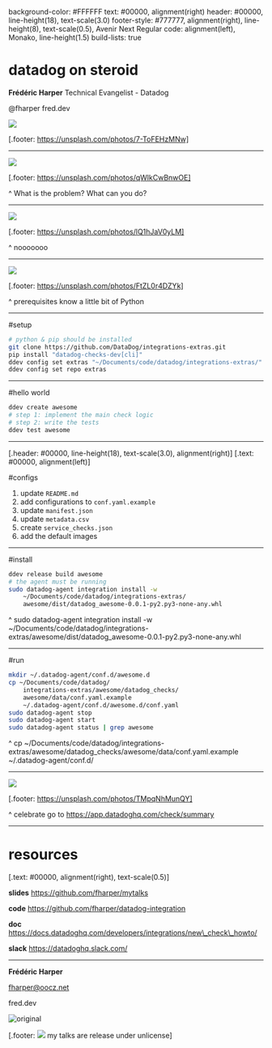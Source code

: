 background-color: #FFFFFF
text: #00000, alignment(right)
header: #00000, line-height(18), text-scale(3.0)
footer-style: #777777, alignment(right), line-height(8), text-scale(0.5), Avenir Next Regular
code: alignment(left), Monako, line-height(1.5)
build-lists: true

# datadog on steroid


**Frédéric Harper**
Technical Evangelist - Datadog

@fharper
fred.dev

![](../images/superdog.jpg)

[.footer: https://unsplash.com/photos/7-ToFEHzMNw]

---

<!--- you have fun -->

![](../images/pineapple-party.jpg)

[.footer: https://unsplash.com/photos/qWlkCwBnwOE]

^
What is the problem?
What can you do?

---

<!--- where is my integration -->

![](../images/crying.jpg)

[.footer: https://unsplash.com/photos/lQ1hJaV0yLM]

^
nooooooo

---

<!--- don't be sad anymore -->

![](../images/happy.jpg)

[.footer: https://unsplash.com/photos/FtZL0r4DZYk]

^
prerequisites
know a little bit of Python

---

<!--- setup your computer -->

#setup

```bash
# python & pip should be installed
git clone https://github.com/DataDog/integrations-extras.git
pip install "datadog-checks-dev[cli]"
ddev config set extras "~/Documents/code/datadog/integrations-extras/"
ddev config set repo extras
```

---

<!--- write the code -->

#hello world

```bash
ddev create awesome
# step 1: implement the main check logic
# step 2: write the tests
ddev test awesome
```

---

<!--- prepare for deployment -->

[.header: #00000, line-height(18), text-scale(3.0), alignment(right)]
[.text: #00000, alignment(left)]

#configs

1. update `README.md`
1. add configurations to `conf.yaml.example`
1. update `manifest.json`
1. update `metadata.csv`
1. create `service_checks.json`
1. add the default images

---
<!--- build & install -->

#install

```bash
ddev release build awesome
# the agent must be running
sudo datadog-agent integration install -w 
    ~/Documents/code/datadog/integrations-extras/
    awesome/dist/datadog_awesome-0.0.1-py2.py3-none-any.whl
```

^
sudo datadog-agent integration install -w ~/Documents/code/datadog/integrations-extras/awesome/dist/datadog_awesome-0.0.1-py2.py3-none-any.whl

---

<!--- run -->

#run

```bash
mkdir ~/.datadog-agent/conf.d/awesome.d
cp ~/Documents/code/datadog/
    integrations-extras/awesome/datadog_checks/
    awesome/data/conf.yaml.example 
    ~/.datadog-agent/conf.d/awesome.d/conf.yaml
sudo datadog-agent stop
sudo datadog-agent start
sudo datadog-agent status | grep awesome
```

^
cp ~/Documents/code/datadog/integrations-extras/awesome/datadog_checks/awesome/data/conf.yaml.example ~/.datadog-agent/conf.d/

---

<!--- celebrate -->

![](../images/balloons.jpg)

[.footer: https://unsplash.com/photos/TMpqNhMunQY]

^
celebrate
go to https://app.datadoghq.com/check/summary

---

<!--- resources -->

# resources

[.text: #00000, alignment(right), text-scale(0.5)]

**slides**
https://github.com/fharper/mytalks

**code**
https://github.com/fharper/datadog-integration

**doc**
https://docs.datadoghq.com/developers/integrations/new\_check\_howto/

**slack**
https://datadoghq.slack.com/

---

<!--- questions & thanks -->

**Frédéric Harper**

fharper@oocz.net

fred.dev

![original](../images/fharper.jpg)

[.footer: ![](images/unlicense.png) my talks are release under unlicense]
